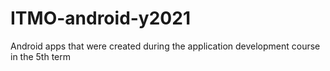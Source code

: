 # ITMO-android-y2021
Android apps that were created during the application development course in the 5th term
